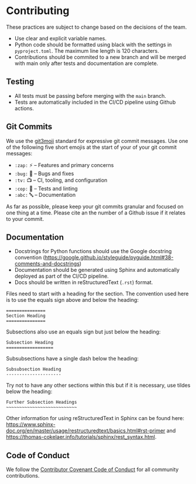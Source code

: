# Contributing

These practices are subject to change based on the decisions of the
team.

-   Use clear and explicit variable names.
-   Python code should be formatted using black with the settings in
    `pyproject.toml`. The maximum line length is 120 characters.
-   Contributions should be commited to a new branch and will be merged
    with main only after tests and documentation are complete.

## Testing

-   All tests must be passing before merging with the `main` branch.
-   Tests are automatically included in the CI/CD pipeline using Github
    actions.

## Git Commits

We use the [git3moji](https://robinpokorny.github.io/git3moji/) standard
for expressive git commit messages. Use one of the following five short
emojis at the start of your of your git commit messages:

-   `:zap:` ⚡️ – Features and primary concerns
-   `:bug:` 🐛 – Bugs and fixes
-   `:tv:` 📺 – CI, tooling, and configuration
-   `:cop:` 👮 – Tests and linting
-   `:abc:` 🔤 – Documentation

As far as possible, please keep your git commits granular and focused on
one thing at a time. Please cite an the number of a Github issue if it
relates to your commit.

## Documentation

-   Docstrings for Python functions should use the Google docstring
    convention
    (<https://google.github.io/styleguide/pyguide.html#38-comments-and-docstrings>)
-   Documentation should be generated using Sphinx and automatically
    deployed as part of the CI/CD pipeline.
-   Docs should be written in reStructuredText (`.rst`) format.

Files need to start with a heading for the section. The convention used
here is to use the equals sign above and below the heading:

    ===============
    Section Heading
    ===============

Subsections also use an equals sign but just below the heading:

    Subsection Heading
    ==================

Subsubsections have a single dash below the heading:

    Subsubsection Heading
    ---------------------

Try not to have any other sections within this but if it is necessary,
use tildes below the heading:

    Further Subsection Headings
    ~~~~~~~~~~~~~~~~~~~~~~~~~~~

Other information for using reStructuredText in Sphinx can be found
here:
<https://www.sphinx-doc.org/en/master/usage/restructuredtext/basics.html#rst-primer>
and <https://thomas-cokelaer.info/tutorials/sphinx/rest_syntax.html>.

## Code of Conduct

We follow the [Contributor Covenant Code of
Conduct](https://github.com/jjmccollum/teiphy/blob/main/CODE_OF_CONDUCT.md)
for all community contributions.